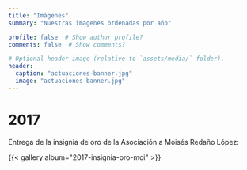 ```yaml
---
title: "Imágenes"
summary: "Nuestras imágenes ordenadas por año"

profile: false  # Show author profile?
comments: false  # Show comments?

# Optional header image (relative to `assets/media/` folder).
header:
  caption: "actuaciones-banner.jpg"
  image: "actuaciones-banner.jpg"
---
```


# 2017

Entrega de la insignia de oro de la Asociación a Moisés Redaño López:

{{< gallery album="2017-insignia-oro-moi" >}}
